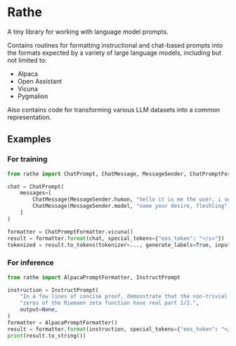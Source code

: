 # Rathe

A tiny library for working with language model prompts.

Contains routines for formatting instructional and chat-based prompts into the formats expected by a variety of large language models, including but not limited to:
* Alpaca
* Open Assistant
* Vicuna
* Pygmalion

Also contains code for transforming various LLM datasets into a common representation.

## Examples

### For training
```python
from rathe import ChatPrompt, ChatMessage, MessageSender, ChatPromptFormatter

chat = ChatPrompt(
    messages=[
        ChatMessage(MessageSender.human, "hello it is me the user, i seek a boon"),
        ChatMessage(MessageSender.model, "name your desire, fleshling"),
    ]
)

formatter = ChatPromptFormatter.vicuna()
result = formatter.format(chat, special_tokens={"eos_token": "</s>"})
tokenized = result.to_tokens(tokenizer=..., generate_labels=True, input_token_id=-100)
```

### For inference
```python
from rathe import AlpacaPromptFormatter, InstructPrompt

instruction = InstructPrompt(
    "In a few lines of concise proof, demonstrate that the non-trivial "
    "zeros of the Riemann zeta function have real part 1/2.",
    output=None,
)
formatter = AlpacaPromptFormatter()
result = formatter.format(instruction, special_tokens={"eos_token": "</s>"})
print(result.to_string())
```
